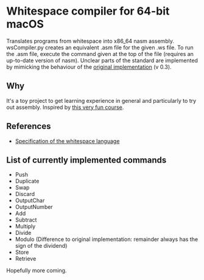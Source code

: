 # Whitespace compiler for 64-bit macOS 
Translates programs from whitespace into x86_64 nasm assembly. 
wsCompiler.py creates an equivalent .asm file for the given .ws file. To run the .asm file, execute the command given at the top of the file (requires an up-to-date version of nasm).
Unclear parts of the standard are implemented by mimicking the behaviour of the [original implementation](https://web.archive.org/web/20150717140342/http://compsoc.dur.ac.uk:80/whitespace/download.php) (v 0.3).

## Why

It's a toy project to get learning experience in general and particularly to try out assembly. Inspired by [this very fun course](https://www.nand2tetris.org/).

## References
- [Specification of the whitespace language](https://web.archive.org/web/20151108084710/http://compsoc.dur.ac.uk:80/whitespace/tutorial.html) 

## List of currently implemented commands
- Push
- Duplicate
- Swap
- Discard
- OutputChar
- OutputNumber
- Add
- Subtract
- Multiply
- Divide
- Modulo (Difference to original implementation: remainder always has the sign of the dividend)
- Store 
- Retrieve

Hopefully more coming.
